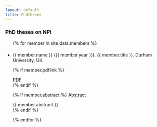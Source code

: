 ```yaml
---
layout: default
title: Phdtheses
---
```


<h3>PhD theses on NPI</h3>


<ul class="fa-ul">
{% for member in site.data.members %}
  <li style="margin-top: 20px;"><i class="fa-li fa fa-graduation-cap fa-lg" aria-hidden="true"> </i>
      {{ member.name }}  ({{ member.year }}).  {{ member.title }}.  Durham University, UK.
  </li>
    
    
{% if member.pdflink %}     
   <div class="btn-group">
<a role="button" class="btn btn-primary btn-xs" href="/pdfs/theses/{{ member.key }}.pdf" target="_blank">PDF</a>
    </div>  
{% endif %}
    
    
    
{% if member.abstract %} 
<a class="btn btn-success btn-xs" role="button" data-toggle="collapse" href="#{{ member.key }}" aria-expanded="false" aria-controls="{{ member.key }}">Abstract
        <span class="caret"></span></a>
<div class="collapse" id="{{ member.key }}">    
  <div class="well">
    {{ member.abstract }}   
  </div>  
</div>
  {% endif %}
    
    
{% endfor %}
</ul>

